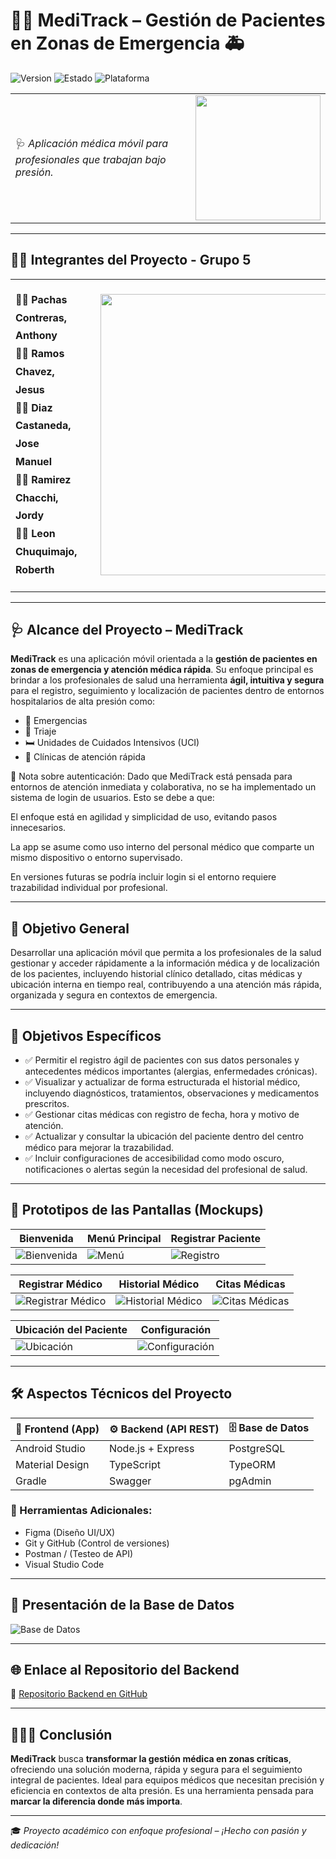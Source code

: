 # 👩‍⚕️ MediTrack – Gestión de Pacientes en Zonas de Emergencia 🚑

![Version](https://img.shields.io/badge/MediTrack-v1.0-blueviolet?style=for-the-badge)
![Estado](https://img.shields.io/badge/Estado-En%20Desarrollo-orange?style=for-the-badge)
![Plataforma](https://img.shields.io/badge/Plataforma-Android-green?style=for-the-badge)

<table>
  <tr>
    <td>
      🩺 <em>Aplicación médica móvil para profesionales que trabajan bajo presión.</em>
    </td>
    <td>
<img src="https://raw.githubusercontent.com/AnthonyPc26/App_Gestion_De_Pacientes-GRUPO5/d7c1c679cb3fcd71708c4f3beec50243434369e8/ImagenesReadme/hello-android.gif" width="200">
    </td>
  </tr>
</table>

---
## 🧑‍🎓 Integrantes del Proyecto - Grupo 5

<table>
  <tr>
    <td style="vertical-align: top; padding-right: 30px;">
      <ul style="list-style: none; padding: 0; font-size: 16px; line-height: 1.8;">
        <li> 👨‍💻 <strong>Pachas Contreras, Anthony</strong></li>
        <li> 👨‍💻 <strong>Ramos Chavez, Jesus</strong></li>
        <li> 👨‍💻 <strong>Diaz Castaneda, Jose Manuel</strong></li>
        <li> 👨‍💻 <strong>Ramirez Chacchi, Jordy</strong></li>
        <li> 👨‍💻 <strong>Leon Chuquimajo, Roberth</strong></li>
      </ul>
    </td>
    <td>
      <img src="https://raw.githubusercontent.com/AnthonyPc26/App_Gestion_De_Pacientes-GRUPO5/main/ImagenesReadme/grupo.gif" width="450">
    </td>
  </tr>
</table>



---

## 🩺 Alcance del Proyecto – MediTrack

**MediTrack** es una aplicación móvil orientada a la **gestión de pacientes en zonas de emergencia y atención médica rápida**. Su enfoque principal es brindar a los profesionales de salud una herramienta **ágil, intuitiva y segura** para el registro, seguimiento y localización de pacientes dentro de entornos hospitalarios de alta presión como:

- 🏥 Emergencias  
- 🧪 Triaje  
- 🛏️ Unidades de Cuidados Intensivos (UCI)  
- 🏃 Clínicas de atención rápida

🔐 Nota sobre autenticación:
Dado que MediTrack está pensada para entornos de atención inmediata y colaborativa, no se ha implementado un sistema de login de usuarios. Esto se debe a que:

El enfoque está en agilidad y simplicidad de uso, evitando pasos innecesarios.

La app se asume como uso interno del personal médico que comparte un mismo dispositivo o entorno supervisado.

En versiones futuras se podría incluir login si el entorno requiere trazabilidad individual por profesional.


---

## 🎯 Objetivo General

Desarrollar una aplicación móvil que permita a los profesionales de la salud gestionar y acceder rápidamente a la información médica y de localización de los pacientes, incluyendo historial clínico detallado, citas médicas y ubicación interna en tiempo real, contribuyendo a una atención más rápida, organizada y segura en contextos de emergencia.


---

## 🎯 Objetivos Específicos

- ✅ Permitir el registro ágil de pacientes con sus datos personales y antecedentes médicos importantes (alergias, enfermedades crónicas).
- ✅ Visualizar y actualizar de forma estructurada el historial médico, incluyendo diagnósticos, tratamientos, observaciones y medicamentos prescritos.
- ✅ Gestionar citas médicas con registro de fecha, hora y motivo de atención.
- ✅ Actualizar y consultar la ubicación del paciente dentro del centro médico para mejorar la trazabilidad.
- ✅ Incluir configuraciones de accesibilidad como modo oscuro, notificaciones o alertas según la necesidad del profesional de salud.



---

## 📱 Prototipos de las Pantallas (Mockups)

| Bienvenida | Menú Principal | Registrar Paciente |
|-----------|----------------|---------------------|
| ![Bienvenida](https://raw.githubusercontent.com/AnthonyPc26/App_Gestion_De_Pacientes-GRUPO5/8b66bc825c6198e3c96d1ac90d691d8bdb99b220/Bienvenida.png) | ![Menú](https://raw.githubusercontent.com/AnthonyPc26/App_Gestion_De_Pacientes-GRUPO5/1224c5a46865d35ea19f2df9efa64bb45200ff3c/menu.png) | ![Registro](https://raw.githubusercontent.com/AnthonyPc26/App_Gestion_De_Pacientes-GRUPO5/1224c5a46865d35ea19f2df9efa64bb45200ff3c/registrarpacientes.png) |

| Registrar Médico | Historial Médico | Citas Médicas |
|------------------|------------------|---------------|
| ![Registrar Médico](https://raw.githubusercontent.com/AnthonyPc26/App_Gestion_De_Pacientes-GRUPO5/main/ImagenesReadme/registrarMedico.png) | ![Historial Médico](https://raw.githubusercontent.com/AnthonyPc26/App_Gestion_De_Pacientes-GRUPO5/main/ImagenesReadme/historialMedico.png) | ![Citas Médicas](https://raw.githubusercontent.com/AnthonyPc26/App_Gestion_De_Pacientes-GRUPO5/main/ImagenesReadme/citaMedicas.png) |

| Ubicación del Paciente | Configuración |
|------------------------|----------------|
| ![Ubicación](https://raw.githubusercontent.com/AnthonyPc26/App_Gestion_De_Pacientes-GRUPO5/main/ImagenesReadme/ubicacionPaciente.png) | ![Configuración](https://raw.githubusercontent.com/AnthonyPc26/App_Gestion_De_Pacientes-GRUPO5/main/ImagenesReadme/configuracion.png) |

---


## 🛠️ Aspectos Técnicos del Proyecto

| 📲 Frontend (App) | ⚙️ Backend (API REST) | 🗄️ Base de Datos |
|------------------|------------------------|------------------|
| Android Studio  | Node.js + Express | PostgreSQL |
| Material Design | TypeScript | TypeORM |
| Gradle | Swagger | pgAdmin |

### 🔧 Herramientas Adicionales:
- Figma (Diseño UI/UX)  
- Git y GitHub (Control de versiones)  
- Postman /  (Testeo de API)  
- Visual Studio Code

---


## 📝 Presentación de la Base de Datos

![Base de Datos](https://raw.githubusercontent.com/AnthonyPc26/App_Gestion_De_Pacientes-GRUPO5/main/ImagenesReadme/BDInventrack.jpg)

---

## 🌐 Enlace al Repositorio del Backend

🔗 [Repositorio Backend en GitHub](https://github.com/josma18/gestion_paciente_api)

---

## 👨🏻‍💻 Conclusión

**MediTrack** busca **transformar la gestión médica en zonas críticas**, ofreciendo una solución moderna, rápida y segura para el seguimiento integral de pacientes. Ideal para equipos médicos que necesitan precisión y eficiencia en contextos de alta presión. Es una herramienta pensada para **marcar la diferencia donde más importa**.

---

🎓 *Proyecto académico con enfoque profesional – ¡Hecho con pasión y dedicación!*
